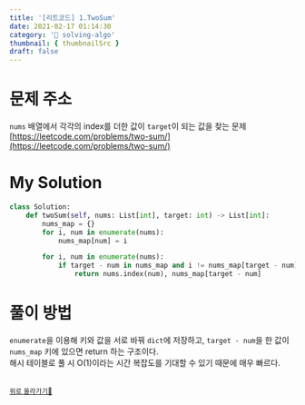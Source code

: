 ```yaml
---
title: '[리트코드] 1.TwoSum'
date: 2021-02-17 01:14:30
category: '💯 solving-algo'
thumbnail: { thumbnailSrc }
draft: false
---
```


# 문제 주소

`nums` 배열에서 각각의 index를 더한 값이 `target`이 되는 값을 찾는 문제
[https://leetcode.com/problems/two-sum/](https://leetcode.com/problems/two-sum/)

# My Solution

```python
class Solution:
    def twoSum(self, nums: List[int], target: int) -> List[int]:
        nums_map = {}
        for i, num in enumerate(nums):
            nums_map[num] = i

        for i, num in enumerate(nums):
            if target - num in nums_map and i != nums_map[target - num]:
                return nums.index(num), nums_map[target - num]
```

# 풀이 방법

`enumerate`을 이용해 키와 값을 서로 바꿔 `dict`에 저장하고, `target - num`을 한 값이 `nums_map` 키에 있으면 return 하는 구조이다.  
해시 테이블로 풀 시 O(1)이라는 시간 복잡도를 기대할 수 있기 때문에 매우 빠르다.

<br />
<a href='#'><small class='up-button'>위로 올라가기💨</small></a>
<br />
